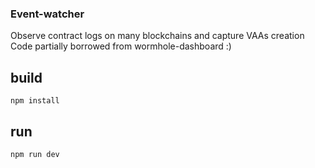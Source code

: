 ### Event-watcher

Observe contract logs on many blockchains and capture VAAs creation
Code partially borrowed from wormhole-dashboard :)

## build

```
npm install
```

## run

```
npm run dev
```
